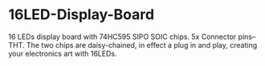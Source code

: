 # 16LED-Display-Board
16 LEDs display board with 74HC595 SIPO SOIC chips. 5x Connector pins–THT. The two chips are daisy-chained, in effect a plug in and play, creating your electronics art with 16LEDs.
